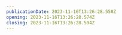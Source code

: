 ```yaml
---
publicationDate: 2023-11-16T13:26:28.558Z
opening: 2023-11-16T13:26:28.574Z
closing: 2023-11-16T13:26:28.594Z
---
```

